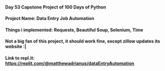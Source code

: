 #### Day 53 Capstone Project of 100 Days of Python
#### Project Name: Data Entry Job Automation
#### Things i implemented: Requests, Beautiful Soup, Selenium, Time

#### Not a big fan of this project, it should work fine, except zillow updates its website :|

#### Link to repl.it: https://replit.com/@matthewadrianus/dataEntryAutomation